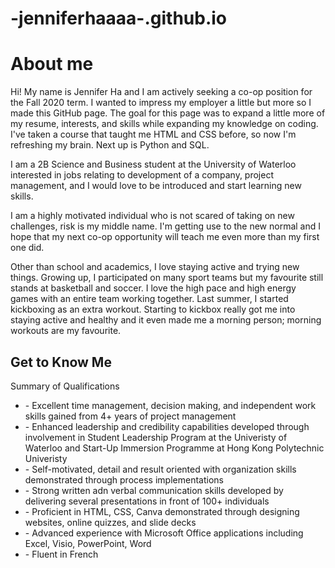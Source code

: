 # -jenniferhaaaa-.github.io

<html>

<body> 

<h1> About me </h1>

<p> Hi! My name is Jennifer Ha and I am actively seeking a co-op position for the Fall 2020 term. I wanted to impress
my employer a little but more so I made this GitHub page. The goal for this page was to expand a little more of my resume, interests, 
and skills while expanding my knowledge on coding. I've taken a course that taught me HTML and CSS before, so now I'm refreshing
my brain. Next up is Python and SQL.</p>

<p> I am a 2B Science and Business student at the University of Waterloo interested in jobs relating to development of a company, project management, and I would
love to be introduced and start learning new skills. </p>

<p> I am a highly motivated individual who is not scared of taking on new challenges, risk is my middle name. I'm getting use
to the new normal and I hope that my next co-op opportunity will teach me even more than my first one did. </p>

<p> Other than school and academics, I love staying active and trying new things. Growing up, I participated on many sport teams
but my favourite still stands at basketball and soccer. I love the high pace and high energy games with an entire team working
together. Last summer, I started kickboxing as an extra workout. Starting to kickbox really got me into staying active 
and healthy and it even made me a morning person; morning workouts are my favourite. </p>

<h2> Get to Know Me </h2>
<p> Summary of Qualifications </p>
<p>

  <ul> 
     <li> - Excellent time management, decision making, and independent work skills gained from 4+ years of project management
     <li> - Enhanced leadership and credibility capabilities developed through involvement in Student Leadership Program at the 
            Univeristy of Waterloo and Start-Up Immersion Programme at Hong Kong Polytechnic Univeristy 
     <li> - Self-motivated, detail and result oriented with organization skills demonstrated through process implementations
     <li> - Strong written adn verbal communication skills developed by delivering several presentations in front of 100+ individuals 
     <li> - Proficient in HTML, CSS, Canva demonstrated through designing websites, online quizzes, and slide decks 
     <li> - Advanced experience with Microsoft Office applications including Excel, Visio, PowerPoint, Word 
     <li> - Fluent in French 
  </ul> 
  
</p>

</body>

</html>
